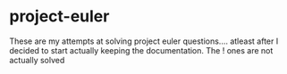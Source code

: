 # project-euler
These are my attempts at solving project euler questions.... atleast after I decided to start actually keeping the 
documentation. The ! ones are not actually solved
